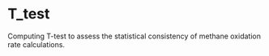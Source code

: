 # T_test
Computing T-test to assess the statistical consistency of methane oxidation rate calculations.
